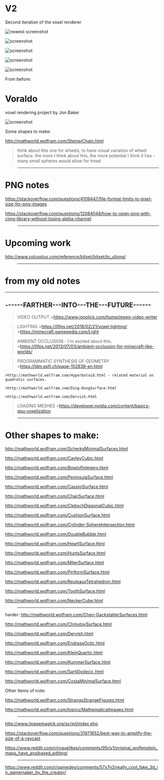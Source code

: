 # V2
Second iteration of the voxel renderer

![newest screenshot](http://i.imgur.com/xcoxc5o.png)

![screenshot](http://i.imgur.com/O1tteao.png)

![screenshot](http://i.imgur.com/6HnP3Ic.png)

![screenshot](http://i.imgur.com/uM3XU7J.png)

![screenshot](http://i.imgur.com/l1SU9Es.png)


From before:

# Voraldo
voxel rendering project by Jon Baker


![screenshot](https://i.imgur.com/X5dhqLUl.png)


Some shapes to make:


http://mathworld.wolfram.com/SteinerChain.html
>think about this one for wheels, to have visual variation of wheel surface.
>the more I think about this, the more potential I think it has - many small spheres
>would allow for tread

>----------------------------------------------------------

# PNG notes

https://stackoverflow.com/questions/4109447/file-format-limits-in-pixel-size-for-png-images

https://stackoverflow.com/questions/12084048/how-to-open-png-with-cimg-library-without-losing-alpha-channel






>----------------------------------------------------------

# Upcoming work

http://www.cplusplus.com/reference/bitset/bitset/to_ullong/






>-----------------------------------------------------------
# from my old notes


-----------------------------------------
------FARTHER---INTO---THE---FUTURE------
-----------------------------------------

>VIDEO OUTPUT
	>https://www.jonolick.com/home/mpeg-video-writer

>LIGHTING
	>https://0fps.net/2018/02/21/voxel-lighting/
	>https://minecraft.gamepedia.com/Light

>AMBIENT OCCLUSION - I'm excited about this.
	>https://0fps.net/2013/07/03/ambient-occlusion-for-minecraft-like-worlds/

>PROGRAMMATIC SYNTHESIS OF GEOMETRY
	>https://ldm.epfl.ch/page-152839-en.html

	>http://mathworld.wolfram.com/Hyperboloid.html - related material on quadratic surfaces. 

	>http://mathworld.wolfram.com/Ding-DongSurface.html

	>http://mathworld.wolfram.com/Dervish.html

>LOADING MESHES
	>https://developer.nvidia.com/content/basics-gpu-voxelization










>----------------------------------------------------------


# Other shapes to make:





http://mathworld.wolfram.com/ScherksMinimalSurfaces.html

http://mathworld.wolfram.com/CayleyCubic.html

http://mathworld.wolfram.com/BowlofIntegers.html

http://mathworld.wolfram.com/PeninsulaSurface.html

http://mathworld.wolfram.com/CassiniSurface.html

http://mathworld.wolfram.com/ChairSurface.html

http://mathworld.wolfram.com/ClebschDiagonalCubic.html

http://mathworld.wolfram.com/CushionSurface.html

http://mathworld.wolfram.com/Cylinder-SphereIntersection.html

http://mathworld.wolfram.com/DoubleBubble.html

http://mathworld.wolfram.com/HeartSurface.html

http://mathworld.wolfram.com/HuntsSurface.html

http://mathworld.wolfram.com/MiterSurface.html

http://mathworld.wolfram.com/PiriformSurface.html

http://mathworld.wolfram.com/ReuleauxTetrahedron.html

http://mathworld.wolfram.com/ToothSurface.html

http://mathworld.wolfram.com/NeckerCube.html




>-----------------------------------------------




harder:
http://mathworld.wolfram.com/Chen-GackstatterSurfaces.html

http://mathworld.wolfram.com/ChmutovSurface.html

http://mathworld.wolfram.com/Dervish.html

http://mathworld.wolfram.com/EndrassOctic.html

http://mathworld.wolfram.com/KleinQuartic.html

http://mathworld.wolfram.com/KummerSurface.html

http://mathworld.wolfram.com/SartiDodecic.html

http://mathworld.wolfram.com/CostaMinimalSurface.html


Other Items of note:

http://mathworld.wolfram.com/StrangsStrangeFigures.html

http://mathworld.wolfram.com/topics/MathematicalImages.html

>------


http://www.imagemagick.org/script/index.php

https://stackoverflow.com/questions/31971652/best-way-to-amplify-the-size-of-a-raycast

https://www.reddit.com/r/roguelikes/comments/95riv1/original_wolfenstein_maps_have_ansibased_editing/

>-----

https://www.reddit.com/r/gamedev/comments/57x7n3/really_cool_fake_3d_in_gamemaker_by_the_creator/




